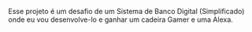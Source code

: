 Esse projeto é um desafio de um Sistema de Banco Digital (Simplificado) onde eu vou desenvolve-lo e ganhar um cadeira Gamer e uma Alexa.
